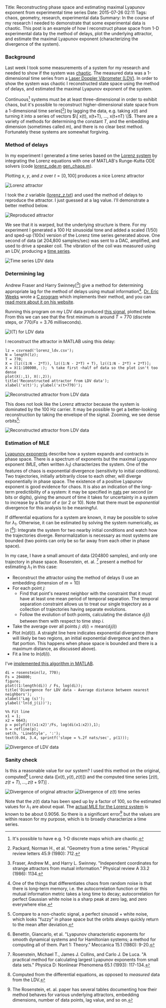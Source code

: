 Title: Reconstructing phase space and estimating maximal Lyapunov exponent from experimental time series
Date: 2015-07-26 02:11
Tags: chaos, geometry, research, experimental data
Summary: In the course of my research I needed to demonstrate that some experimental data is chaotic. This post is an example of how I reconstruct phase space from 1-D experimental data by the method of delays, plot the underlying attractor, and estimate the maximal Lyapunov exponent (characterizing the divergence of the system).

### Background

Last week I took some measurements of a system for my research and needed to show if the system was [chaotic](https://en.wikipedia.org/wiki/Chaos_theory). The measured data was a 1-dimensional time series from a [Laser Doppler Vibrometer (LDV)](http://www.polytec.com/us/products/vibration-sensors/single-point-vibrometers/complete-systems/pdv-100-portable-digital-vibrometer/). In order to show the system was chaotic I reconstructed state space using the method of delays, and estimated the maximal Lyapunov exponent of the system.

Continuous[^discrete] systems must be at least three-dimensional in order to exhibit chaos, but it's possible to reconstruct higher-dimensional state space from a 1-dimensional time series[[^packard]] by lagging the data, e.g. taking $x(t)$ and turning it into a series of vectors $\[ x(t), x(t+T), ..., x(t+nT) \]$. There are a variety of methods for determining the constant $T$, and the embedding dimension (sometimes called $m$), and there is no clear best method. Fortunately these systems are somewhat forgiving.

### Method of delays

In my experiment I generated a time series based on the [Lorenz system](https://en.wikipedia.org/wiki/Lorenz_system) by integrating the Lorenz equations with one of MATLAB's Runge-Kutta ODE solvers (code [lorenz_ode.m](https://github.com/iank/lyapunov_estimation/blob/master/lorenz_ode.m) [gen_chaos.m](https://github.com/iank/lyapunov_estimation/blob/master/gen_chaos.m)).

Plotting $x$, $y$, and $z$ over $t=[0,100]$ produces a nice Lorenz attractor

![Lorenz attractor](/images/chaos/lorenz_attractor.png)

I took the $z$ variable ([lorenz_z.txt](https://raw.githubusercontent.com/iank/lyapunov_estimation/master/lorenz_z.txt)) and used the method of delays to reproduce the attractor. I just guessed at a lag value. I'll demonstrate a better method below.

![Reproduced attractor](/images/chaos/lorenz_ts_reconstruction.png)

We see that it is warped, but the underlying structure is there. For my experiment I generated a 100 Hz sinusoidal tone and added a scaled (1/50) and sped-up (100x) version of the Lorenz time series generated above. One second of data (at 204,800 samples/sec) was sent to a DAC, amplified, and used to drive a speaker coil. The vibration of the coil was measured using an LDV, producing a [time series](https://raw.githubusercontent.com/iank/lyapunov_estimation/master/lorenz_ldv.csv).

![Time series LDV data](/images/chaos/lorenz_ldv.png)

### Determining lag

Andrew Fraser and Harry Swinney[[^fraser]] give a method for determining appropriate lag for the method of delays using mutual information[^memory]. [Dr. Eric Weeks](http://www.physics.emory.edu/faculty/weeks/) wrote a [C program](http://www.physics.emory.edu/faculty/weeks//software/minfo.html) which implements their method, and you can [read more about it on his website](http://www.physics.emory.edu/faculty/weeks//research/tseries3.html).

Running this program on my LDV data produced [this signal](https://raw.githubusercontent.com/iank/lyapunov_estimation/master/lorenz_ldv.mi.csv), plotted below. From this we can see that the first minimum is around $T=770$ (discrete steps, or $770 / Fs = 3.76$ milliseconds).

![I(T) for LDV data](/images/chaos/lorenz_ldv_mi.png)

I reconstruct the attractor in MATLAB using this delay:

    lz = csvread('lorenz_ldv.csv');
    N = length(lz);
    T = 770;
    X = [lz((1:N - 2*T)), lz((1:N - 2*T) + T), lz((1:N - 2*T) + 2*T)];
    X = X(1:100000, :);  % take first ~half of data so the plot isn't too dense
    plot(X(:,1), X(:,2));
    title('Reconstructed attractor from LDV data');
    xlabel('x(t)'); ylabel('x(t+770)');

![Reconstructed attractor from LDV data](/images/chaos/lorenz_ldv_attractor.png)

This does not look like the Lorenz attractor because the system is dominated by the 100 Hz carrier. It may be possible to get a better-looking reconstruction by taking the envelope of the signal. Zooming, we see dense orbits[^control]:

![Reconstructed attractor from LDV data](/images/chaos/lorenz_ldv_attractor_zoom.png)

### Estimation of MLE

[Lyapunov exponents](https://en.wikipedia.org/wiki/Lyapunov_exponent) describe how a system expands and contracts in phase space. There is a spectrum of exponents but the maximal Lyapunov exponent (MLE, often written $\lambda_1$) characterizes the system. One of the features of chaos is exponential divergence (sensitivity to initial conditions). Two trajectories, initially arbitrarily close to each other, will diverge exponentially in phase space. The existence of a positive Lyapunov exponent is good evidence for chaos. It is also an indication of the long-term predictibility of a system: it may be specified in [nats](https://en.wikipedia.org/wiki/Nat_(unit)) per second (or bits or digits), giving the amount of time it takes for uncertainty in a system to increase by a factor of $e$ (or 2 or 10). Note that there must be *exponential* divergence for this analysis to be meaningful.

If differential equations for a system are known, it may be possible to solve for $\lambda_1$. Otherwise, it can be estimated by solving the system numerically, as in [[^benettin]]: Integrate the system for two nearby initial conditions and watch how the trajectories diverge. Renormalization is necessary as most systems are bounded (two points can only be so far away from each other in phase space).

In my case, I have a small amount of data (204800 samples), and only one trajectory in phase space. Rosenstein, et. al. [^rosenstein] present a method for estimating $\lambda_1$ in this case:

- Reconstruct the attractor using the method of delays (I use an embedding dimension of $m=10$)
- For each point $j$:
    - Find that point's nearest neighbor with the constraint that it must have at least one mean period of temporal separation. The temporal separation constraint allows us to treat our single trajectory as a collection of trajectories having separate evolutions.
    - Follow the evolution of both points, calculating the distance $d_j(i)$ between them with respect to time step $i$.
- Take the average over all points $j$: $d(i) = \mathrm{mean}(d_j(i))$
- Plot $ln(d(i))$. A straight line here indicates exponential divergence (there will likely be two regions, an initial exponential divergence and then a flat portion. This happens when phase space is bounded and there is a maximum distance, as discussed above).
- Fit a line to $ln(d(i))$.

I've [implemented this algorithm in MATLAB](https://github.com/iank/lyapunov_estimation/blob/master/rosenstein.m).

    di = rosenstein(lz, 770);
    Fs = 204800;
    figure;
    plot((1:length(di)) / Fs, log(di));
    title('Divergence for LDV data - Average distance between nearest neighbors');
    xlabel('Lag (s)');
    ylabel('ln(d_j(i))');

    %% Fit line
    x1 = 1;
    x2 = 6643;
    p = polyfit((x1:x2)'/Fs, log(di(x1:x2)),1);
    h = refline(p);
    set(h, 'LineStyle', ':');
    text(0.04, 3.4, sprintf('slope = %.2f nats/sec', p(1)));

![Divergence of LDV data](/images/chaos/lorenz_ldv_divergence.png)

### Sanity check ###

Is this a reasonable value for our system? I used this method on the original, computed[^computed] Lorenz data ($[x(t), y(t), z(t)]$) and the computed time series $[z(t), z(t+T), ..., z(t+9T)]$ .

![Divergence of original attractor](/images/chaos/lorenz_orig_divergence.png)
![Divergence of z(t) time series](/images/chaos/lorenz_z_divergence.png)

Note that the $z(t)$ data has been sped up by a factor of 100, so the estimated values for $\lambda_1$ are about equal. The [actual MLE for the Lorenz system](http://sprott.physics.wisc.edu/chaos/lorenzle.htm) is known to be about 0.9056. So there is a significant error[^error] but the values are within reason for my purpose, which is to broadly characterize a time series.

[^discrete]: It's possible to have e.g. 1-D discrete maps which are chaotic.
[^packard]: Packard, Norman H., et al. "Geometry from a time series." Physical review letters 45.9 (1980): 712.
[^fraser]: Fraser, Andrew M., and Harry L. Swinney. "Independent coordinates for strange attractors from mutual information." Physical review A 33.2 (1986): 1134.
[^memory]: One of the things that differentiates chaos from random noise is that there is long-term memory, i.e. the autocorrelation function or this mutual information metric takes a long time to decay; autocorrelation for perfect Gaussian white noise is a sharp peak at zero lag, and zero everywhere else.
[^control]: Compare to a non-chaotic signal, a perfect sinusoid + white noise, which looks "fuzzy" in phase space but the orbits always quickly return to the mean after deviation.
[^benettin]: Benettin, Giancarlo, et al. "Lyapunov characteristic exponents for smooth dynamical systems and for Hamiltonian systems; a method for computing all of them. Part 1: Theory." Meccanica 15.1 (1980): 9-20.
[^rosenstein]: Rosenstein, Michael T., James J. Collins, and Carlo J. De Luca. "A practical method for calculating largest Lyapunov exponents from small data sets." Physica D: Nonlinear Phenomena 65.1 (1993): 117-134.
[^computed]: Computed from the differential equations, as opposed to *measured* data from the LDV.
[^error]: The Rosenstein, et. al. paper has several tables documenting how their method behaves for various underlying attractors, embedding dimensions, number of data points, lag value, and so on.
